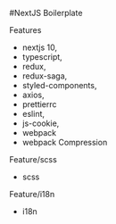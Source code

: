 #NextJS Boilerplate

Features
- nextjs 10,
- typescript,
- redux,
- redux-saga,
- styled-components,
- axios,
- prettierrc
- eslint,
- js-cookie,
- webpack
- webpack Compression 

Feature/scss
- scss

Feature/i18n
- i18n
